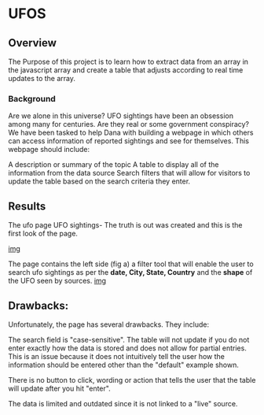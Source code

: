 # UFOS
## Overview
The Purpose of this project is to learn how to extract data from an array in the javascript array and create a table that adjusts according to real time updates to the array.

### Background
Are we alone in this universe? UFO sightings have been an obsession among many for centuries. Are they real or some government conspiracy? We have been tasked to help Dana with building a webpage in which others can access information of reported sightings and see for themselves. This webpage should include:

A description or summary of the topic
A table to display all of the information from the data source
Search filters that will allow for visitors to update the table based on the search criteria they enter.

## Results
The ufo page UFO sightings- The truth is out was created and this is the first look of the page.

[img]()

The page contains the left side (fig a) a filter tool that will enable the user to search ufo sightings as per the **date, City, State, Country** and the **shape** of the UFO seen by sources.
[img]()




## Drawbacks:

Unfortunately, the page has several drawbacks. They include:

The search field is "case-sensitive". The table will not update if you do not enter exactly how the data is stored and does not allow for partial entries. This is an issue because it does not intuitively tell the user how the information should be entered other than the "default" example shown.

There is no button to click, wording or action that tells the user that the table will update after you hit "enter".

The data is limited and outdated since it is not linked to a "live" source.
